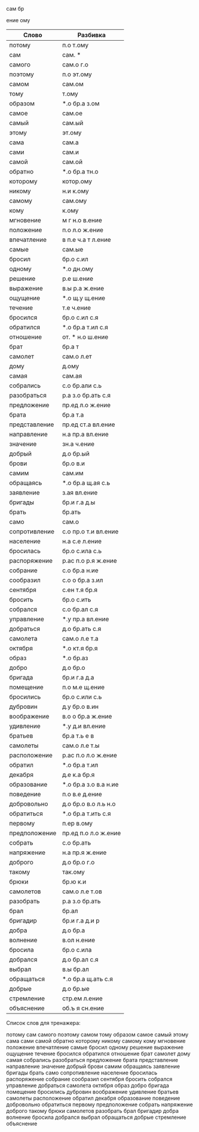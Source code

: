 
сам
бр

ение
ому

| Слово | Разбивка |
| --- | --- |
| потому | п.о т.ому | 
| сам | сам. \* | 
| самого | сам.о г.о | 
| поэтому | п.о эт.ому | 
| самом | сам.ом | 
| тому | т.ому | 
| образом |  \*.о бр.а з.ом | 
| самое | сам.ое | 
| самый | сам.ый | 
| этому | эт.ому | 
| сама | сам.а | 
| сами | сам.и | 
| самой | сам.ой | 
| обратно |  \*.о бр.а тн.о | 
| которому | котор.ому | 
| никому | н.и к.ому | 
| самому | сам.ому | 
| кому | к.ому | 
| мгновение | м г н.о в.ение | 
| положение | п.о л.о ж.ение | 
| впечатление | в п.е ч.а т л.ение | 
| самые | сам.ые | 
| бросил | бр.о с.ил | 
| одному |  \*.о дн.ому | 
| решение | р.е ш.ение | 
| выражение | в.ы р.а ж.ение | 
| ощущение |  \*.о щ.у щ.ение | 
| течение | т.е ч.ение | 
| бросился | бр.о с.ил с.я | 
| обратился |  \*.о бр.а т.ил с.я | 
| отношение | от. \* н.о ш.ение | 
| брат | бр.а т | 
| самолет | сам.о л.ет | 
| дому | д.ому | 
| самая | сам.ая | 
| собрались | с.о бр.али с.ь | 
| разобраться | р.а з.о бр.ать с.я | 
| предложение | пр.ед л.о ж.ение | 
| брата | бр.а т.а | 
| представление | пр.ед ст.а вл.ение | 
| направление | н.а пр.а вл.ение | 
| значение | зн.а ч.ение | 
| добрый | д.о бр.ый | 
| брови | бр.о в.и | 
| самим | сам.им | 
| обращаясь |  \*.о бр.а щ.ая с.ь | 
| заявление | з.ая вл.ение | 
| бригады | бр.и г.а д.ы | 
| брать | бр.ать | 
| само | сам.о | 
| сопротивление | с.о пр.о т.и вл.ение | 
| население | н.а с.е л.ение | 
| бросилась | бр.о с.ила с.ь | 
| распоряжение | р.ас п.о р.я ж.ение | 
| собрание | с.о бр.а н.ие | 
| сообразил | с.о о бр.а з.ил | 
| сентября | с.ен т.я бр.я | 
| бросить | бр.о с.ить | 
| собрался | с.о бр.ал с.я | 
| управление |  \*.у пр.а вл.ение | 
| добраться | д.о бр.ать с.я | 
| самолета | сам.о л.е т.а | 
| октября |  \*.о кт.я бр.я | 
| образ |  \*.о бр.аз | 
| добро | д.о бр.о | 
| бригада | бр.и г.а д.а | 
| помещение | п.о м.е щ.ение | 
| бросились | бр.о с.или с.ь | 
| дубровин | д.у бр.о в.ин | 
| воображение | в.о о бр.а ж.ение | 
| удивление |  \*.у д.и вл.ение | 
| братьев | бр.а т.ь е в | 
| самолеты | сам.о л.е т.ы | 
| расположение | р.ас п.о л.о ж.ение | 
| обратил |  \*.о бр.а т.ил | 
| декабря | д.е к.а бр.я | 
| образование |  \*.о бр.а з.о в.а н.ие | 
| поведение | п.о в.е д.ение | 
| добровольно | д.о бр.о в.о л.ь н.о | 
| обратиться |  \*.о бр.а т.ить с.я | 
| первому | п.ер в.ому | 
| предположение | пр.ед п.о л.о ж.ение | 
| собрать | с.о бр.ать | 
| напряжение | н.а пр.я ж.ение | 
| доброго | д.о бр.о г.о | 
| такому | так.ому | 
| брюки | бр.ю к.и | 
| самолетов | сам.о л.е т.ов | 
| разобрать | р.а з.о бр.ать | 
| брал | бр.ал | 
| бригадир | бр.и г.а д.и р | 
| добра | д.о бр.а | 
| волнение | в.ол н.ение | 
| бросила | бр.о с.ила | 
| добрался | д.о бр.ал с.я | 
| выбрал | в.ы бр.ал | 
| обращаться |  \*.о бр.а щ.ать с.я | 
| добрые | д.о бр.ые | 
| стремление | стр.ем л.ение | 
| объяснение | об.ъ я сн.ение | 

Список слов для тренажера:

потому сам самого поэтому самом тому образом самое самый этому сама сами самой обратно которому никому самому кому мгновение положение впечатление самые бросил одному решение выражение ощущение течение бросился обратился отношение брат самолет дому самая собрались разобраться предложение брата представление направление значение добрый брови самим обращаясь заявление бригады брать само сопротивление население бросилась распоряжение собрание сообразил сентября бросить собрался управление добраться самолета октября образ добро бригада помещение бросились дубровин воображение удивление братьев самолеты расположение обратил декабря образование поведение добровольно обратиться первому предположение собрать напряжение доброго такому брюки самолетов разобрать брал бригадир добра волнение бросила добрался выбрал обращаться добрые стремление объяснение
